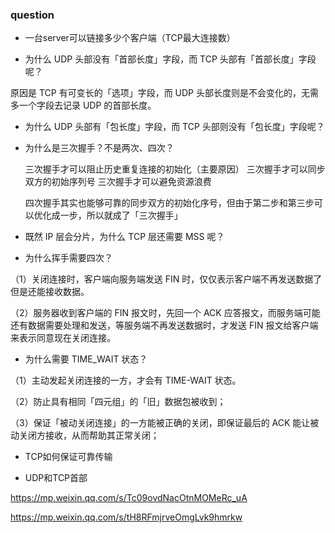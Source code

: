 

### question

- 一台server可以链接多少个客户端（TCP最大连接数）

- 为什么 UDP 头部没有「首部长度」字段，而 TCP 头部有「首部长度」字段呢？

原因是 TCP 有可变长的「选项」字段，而 UDP 头部长度则是不会变化的，无需多一个字段去记录 UDP 的首部长度。

- 为什么 UDP 头部有「包长度」字段，而 TCP 头部则没有「包长度」字段呢？


- 为什么是三次握手？不是两次、四次？

    三次握手才可以阻止历史重复连接的初始化（主要原因）
    三次握手才可以同步双方的初始序列号
    三次握手才可以避免资源浪费


    四次握手其实也能够可靠的同步双方的初始化序号，但由于第二步和第三步可以优化成一步，所以就成了「三次握手」

- 既然 IP 层会分片，为什么 TCP 层还需要 MSS 呢？


- 为什么挥手需要四次？

（1）关闭连接时，客户端向服务端发送 FIN 时，仅仅表示客户端不再发送数据了但是还能接收数据。

（2）服务器收到客户端的 FIN 报文时，先回一个 ACK 应答报文，而服务端可能还有数据需要处理和发送，等服务端不再发送数据时，才发送 FIN 报文给客户端来表示同意现在关闭连接。

- 为什么需要 TIME_WAIT 状态？

（1）主动发起关闭连接的一方，才会有 TIME-WAIT 状态。

（2）防止具有相同「四元组」的「旧」数据包被收到；

（3）保证「被动关闭连接」的一方能被正确的关闭，即保证最后的 ACK 能让被动关闭方接收，从而帮助其正常关闭；


- TCP如何保证可靠传输

- UDP和TCP首部



https://mp.weixin.qq.com/s/Tc09ovdNacOtnMOMeRc_uA

https://mp.weixin.qq.com/s/tH8RFmjrveOmgLvk9hmrkw